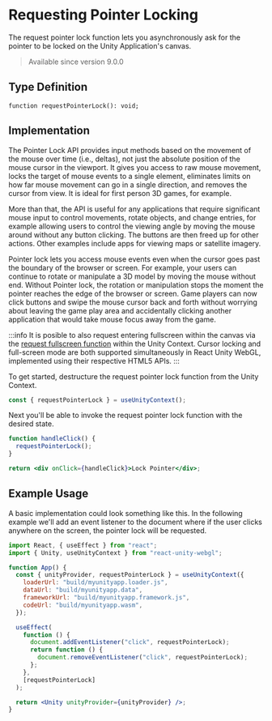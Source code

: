 # Requesting Pointer Locking

The request pointer lock function lets you asynchronously ask for the pointer to be locked on the Unity Application's canvas.

> Available since version 9.0.0

## Type Definition

```tsx title="Type Definition"
function requestPointerLock(): void;
```

## Implementation

The Pointer Lock API provides input methods based on the movement of the mouse over time (i.e., deltas), not just the absolute position of the mouse cursor in the viewport. It gives you access to raw mouse movement, locks the target of mouse events to a single element, eliminates limits on how far mouse movement can go in a single direction, and removes the cursor from view. It is ideal for first person 3D games, for example.

More than that, the API is useful for any applications that require significant mouse input to control movements, rotate objects, and change entries, for example allowing users to control the viewing angle by moving the mouse around without any button clicking. The buttons are then freed up for other actions. Other examples include apps for viewing maps or satellite imagery.

Pointer lock lets you access mouse events even when the cursor goes past the boundary of the browser or screen. For example, your users can continue to rotate or manipulate a 3D model by moving the mouse without end. Without Pointer lock, the rotation or manipulation stops the moment the pointer reaches the edge of the browser or screen. Game players can now click buttons and swipe the mouse cursor back and forth without worrying about leaving the game play area and accidentally clicking another application that would take mouse focus away from the game.

:::info
It is posible to also request entering fullscreen within the canvas via the [request fullscreen function](/docs/api/request-fullscreen) within the Unity Context. Cursor locking and full-screen mode are both supported simultaneously in React Unity WebGL, implemented using their respective HTML5 APIs.
:::

To get started, destructure the request pointer lock function from the Unity Context.

```jsx showLineNumbers title="Example: Destructuring the request pointer lock function"
const { requestPointerLock } = useUnityContext();
```

Next you'll be able to invoke the request pointer lock function with the desired state.

```jsx showLineNumbers title="Example: Using the set fullscreen function"
function handleClick() {
  requestPointerLock();
}

return <div onClick={handleClick}>Lock Pointer</div>;
```

## Example Usage

A basic implementation could look something like this. In the following example we'll add an event listener to the document where if the user clicks anywhere on the screen, the pointer lock will be requested.

```jsx showLineNumbers title="App.jsx"
import React, { useEffect } from "react";
import { Unity, useUnityContext } from "react-unity-webgl";

function App() {
  const { unityProvider, requestPointerLock } = useUnityContext({
    loaderUrl: "build/myunityapp.loader.js",
    dataUrl: "build/myunityapp.data",
    frameworkUrl: "build/myunityapp.framework.js",
    codeUrl: "build/myunityapp.wasm",
  });

  useEffect(
    function () {
      document.addEventListener("click", requestPointerLock);
      return function () {
        document.removeEventListener("click", requestPointerLock);
      };
    },
    [requestPointerLock]
  );

  return <Unity unityProvider={unityProvider} />;
}
```
